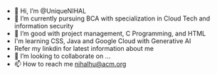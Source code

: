 - 👋 Hi, I’m @UniqueNIHAL
- 👀 I’m currently pursuing BCA with specialization in Cloud Tech and information security
- 🌱 I’m good with project management, C Programming, and HTML
- I'm learning CSS, Java and Google Cloud with Generative AI
- Refer my linkdin for latest information about me
- 💞️ I’m looking to collaborate on ...
- 📫 How to reach me nihalhu@acm.org

<!---
UniqueNIHAL/UniqueNIHAL is a ✨ special ✨ repository because its `README.md` (this file) appears on your GitHub profile.
You can click the Preview link to take a look at your changes.
--->
